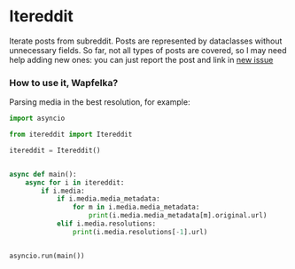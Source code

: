 # Itereddit

Iterate posts from subreddit. Posts are represented by dataclasses without unnecessary fields. 
So far, not all types of posts are covered, so I may need help adding new ones: 
you can just report the post and link in 
[new issue](https://github.com/WhiteApfel/itereddit/issues/new "Push me and then just touch me")

### How to use it, Wapfelka?

Parsing media in the best resolution, for example:

```python
import asyncio

from itereddit import Itereddit

itereddit = Itereddit()


async def main():
    async for i in itereddit:
        if i.media:
            if i.media.media_metadata:
                for m in i.media.media_metadata:
                    print(i.media.media_metadata[m].original.url)
            elif i.media.resolutions:
                print(i.media.resolutions[-1].url)


asyncio.run(main())
```